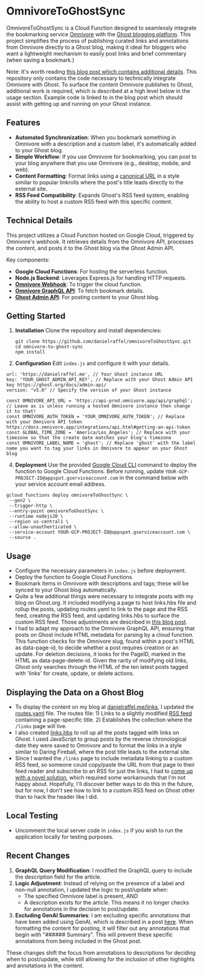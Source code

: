 # OmnivoreToGhostSync

OmnivoreToGhostSync is a Cloud Function designed to seamlessly integrate the bookmarking service [Omnivore](https://omnivore.app) with the [Ghost blogging platform](https://ghost.org). This project simplifies the process of publishing curated links and annotations from Omnivore directly to a Ghost blog, making it ideal for bloggers who want a lightweight mechanism to easily post links and brief commentary (when saving a bookmark.)

Note: It's worth reading [this blog post which contains additional details](https://danielraffel.me/2024/01/30/intriguing-stuff/). This repository only contains the code necessary to technically integrate Omnivore with Ghost. To surface the content Omnivore publishes to Ghost, additional work is required, which is described at a high level below in the usage section. Example code is linked to in the blog post which should assist with getting up and running on your Ghost instance.

## Features

- **Automated Synchronization**: When you bookmark something in Omnivore with a description and a custom label, it's automatically added to your Ghost blog.
- **Simple Workflow**: If you use Omnivore for bookmarking, you can post to your blog anywhere that you use Omnivore (e.g., desktop, mobile, and web).
- **Content Formatting**: Format links using a [canonical URL](https://ghost.org/changelog/canonical-urls/) in a style similar to popular linkrolls where the post's title leads directly to the external site.
- **RSS Feed Compatibility**: Expands Ghost's RSS feed system, enabling the ability to host a custom RSS feed with this specific content.

## Technical Details

This project utilizes a Cloud Function hosted on Google Cloud, triggered by Omnivore's webhook. It retrieves details from the Omnivore API, processes the content, and posts it to the Ghost blog via the Ghost Admin API.

Key components:
- **Google Cloud Functions**: For hosting the serverless function.
- **Node.js Backend**: Leverages Express.js for handling HTTP requests.
- **[Omnivore Webhook](https://docs.omnivore.app/integrations/webhooks.html)**: To trigger the cloud function.
- **[Omnivore GraphQL API](https://docs.omnivore.app/integrations/api.html)**: To fetch bookmark details.
- **[Ghost Admin API](https://ghost.org/docs/admin-api/)**: For posting content to your Ghost blog.

## Getting Started

1. **Installation**
   Clone the repository and install dependencies:
   ```
   git clone https://github.com/danielraffel/omnivoreToGhostSync.git
   cd omnivore-to-ghost-sync
   npm install
   ```

2. **Configuration**
   Edit `index.js` and configure it with your details.
  
  ```
  url: 'https://danielraffel.me', // Your Ghost instance URL
  key: 'YOUR_GHOST_ADMIN_API_KEY', // Replace with your Ghost Admin API key https://ghost.org/docs/admin-api/
  version: "v5.0" // Specify the version of your Ghost instance
  
  const OMNIVORE_API_URL = 'https://api-prod.omnivore.app/api/graphql'; // Leave as is unless running a hosted Omnivore instance then change it to that!
  const OMNIVORE_AUTH_TOKEN = 'YOUR_OMNIVORE_AUTH_TOKEN'; // Replace with your Omnivore API token https://docs.omnivore.app/integrations/api.html#getting-an-api-token
  const GLOBAL_TIME_ZONE = 'America/Los_Angeles'; // Replace with your timezone so that the create date matches your blog's timezone
  const OMNIVORE_LABEL_NAME = 'ghost'; // Replace 'ghost' with the label name you want to tag your links in Omnivore to appear on your Ghost blog
  ```

4. **Deployment**
   Use the provided [Google Cloud CLI](https://cloud.google.com/sdk/docs/install) command to deploy the function to Google Cloud Functions. Before running, update `YOUR-GCP-PROJECT-ID@appspot.gserviceaccount.com` in the command below with your service account email address.

  ```
  gcloud functions deploy omnivoreToGhostSync \
   --gen2 \
   --trigger-http \
   --entry-point omnivoreToGhostSync \
   --runtime nodejs20 \
   --region us-central1 \
   --allow-unauthenticated \
   --service-account YOUR-GCP-PROJECT-ID@appspot.gserviceaccount.com \
   --source .
  ```

## Usage

- Configure the necessary parameters in `index.js` before deployment.
- Deploy the function to Google Cloud Functions.
- Bookmark items in Omnivore with descriptions and tags; these will be synced to your Ghost blog automatically.
- Quite a few additional things were necessary to integrate posts with my blog on Ghost.org. It included modifying a page to host links.hbs file and rollup the posts, updating routes.yaml to link to the page and the RSS feed, creating the RSS feed, and updating links.hbs to surface the custom RSS feed. Those adjustments are described in [this blog post](https://danielraffel.me/2024/01/30/intriguing-stuff/).
- I had to adapt my approach to the Omnivore GraphQL API, ensuring that posts on Ghost include HTML metadata for parsing by a cloud function. This function checks for the Omnivore slug, found within a post's HTML as data-page-id, to decide whether a post requires creation or an update. For deletion decisions, it looks for the PageID, marked in the HTML as data-page-delete-id. Given the rarity of modifying old links, Ghost only searches through the HTML of the ten latest posts tagged with 'links' for create, update, or delete actions.

## Displaying the Data on a Ghost Blog

- To display the content on my blog at [danielraffel.me/links](https://danielraffel.me/links), I updated the [routes.yaml](https://gist.github.com/danielraffel/b9fcc4f91e0ce11737a67cb8200217e4) file. The routes file: 1) Links to a slightly modified [RSS feed](https://github.com/danielraffel/Dawn-mod-main/blob/main/links/rss.hbs) containing a page-specific title. 2) Establishes the collection where the `/links` page will live.
- I also created [links.hbs](https://github.com/danielraffel/Dawn-mod-main/blob/main/links.hbs) to roll up all the posts tagged with links on Ghost. I used JavaScript to group posts by the reverse chronological date they were saved to Omnivore and to format the links in a style similar to Daring Fireball, where the post title leads to the external site.
- Since I wanted the `/links` page to include metadata linking to a custom RSS feed, so someone could copy/paste the URL from that page to their feed reader and subscribe to an RSS for just the links, I had to [come up with a novel solution](https://github.com/danielraffel/Dawn-mod-main/commit/5317e883a74c33ab260135a13b64613b9d0900a0), which required some workarounds that I'm not happy about. Hopefully, I'll discover better ways to do this in the future, but for now, I don't see how to link to a custom RSS feed on Ghost other than to hack the header like I did.

## Local Testing

- Uncomment the local server code in `index.js` if you wish to run the application locally for testing purposes.

## Recent Changes

1. **GraphQL Query Modification**: I modified the GraphQL query to include the description field for the article.
2. **Logic Adjustment**: Instead of relying on the presence of a label and non-null annotation, I updated the logic to post/update when:
   - The specified Omnivore label is present, AND
   - A description exists for the article.
   This means it no longer checks for annotations in the decision to post/update.
3. **Excluding GenAI Summaries**: I am excluding specific annotations that have been added using GenAI, which is described in a post [here](https://danielraffel.me/2024/03/28/using-open-router-with-gemini-1-5/). When formatting the content for posting, it will filter out any annotations that begin with "###### Summary". This will prevent these specific annotations from being included in the Ghost post.

These changes shift the focus from annotations to descriptions for deciding when to post/update, while still allowing for the inclusion of other highlights and annotations in the content.
